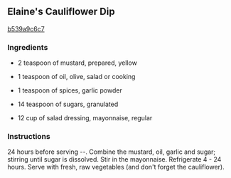 ## Elaine's Cauliflower Dip

[b539a9c6c7](http://www.food.com/recipe/elaines-cauliflower-dip-164490)

### Ingredients

 - 2 teaspoon of mustard, prepared, yellow

 - 1 teaspoon of oil, olive, salad or cooking

 - 1 teaspoon of spices, garlic powder

 - 14 teaspoon of sugars, granulated

 - 12 cup of salad dressing, mayonnaise, regular

### Instructions

24 hours before serving --. Combine the mustard, oil, garlic and sugar; stirring until sugar is dissolved. Stir in the mayonnaise. Refrigerate 4 - 24 hours. Serve with fresh, raw vegetables (and don't forget the cauliflower).